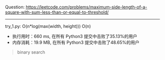 Question: https://leetcode.com/problems/maximum-side-length-of-a-square-with-sum-less-than-or-equal-to-threshold/

---

try_1.py: O(n*log(max(width, height))) O(n)

* 执行用时：660 ms, 在所有 Python3 提交中击败了35.13%的用户
* 内存消耗：19.9 MB, 在所有 Python3 提交中击败了48.65%的用户

> binary search

